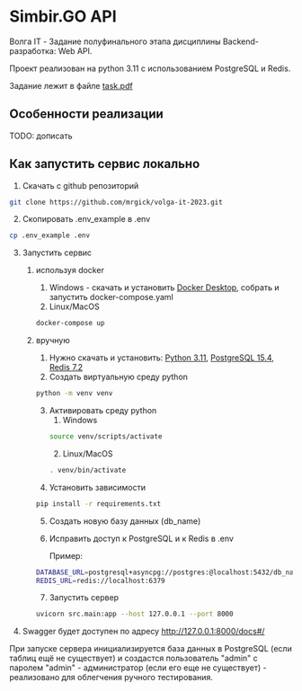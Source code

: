 # Simbir.GO API
Волга IT - Задание полуфинального этапа дисциплины Backend-разработка: Web API.

Проект реализован на python 3.11 с использованием PostgreSQL и Redis.

Задание лежит в файле [task.pdf](https://github.com/mrgick/volga-it-2023/blob/main/task.pdf)

## Особенности реализации
TODO: дописать

## Как запустить сервис локально
1. Скачать с github репозиторий
```bash
git clone https://github.com/mrgick/volga-it-2023.git
```
2. Скопировать .env_example в .env
```bash
cp .env_example .env
```
3. Запустить сервис

    1. используя docker

        1. Windows - скачать и установить [Docker Desktop](https://www.docker.com/products/docker-desktop/), собрать и запустить docker-compose.yaml
        2. Linux/MacOS
        ```bash
        docker-compose up
        ```

    2. вручную

        1. Нужно скачать и установить: [Python 3.11](https://www.python.org/downloads/), [PostgreSQL 15.4](https://www.postgresql.org/download/), [Redis 7.2](https://redis.io/docs/getting-started/installation/)
        2. Создать виртуальную среду python
        ```bash
        python -m venv venv
        ```
        3. Активировать среду python
           1. Windows
           ```bash
           source venv/scripts/activate
           ```
           2. Linux/MacOS
           ```bash
           . venv/bin/activate
           ```
        4. Установить зависимости
        ```bash
        pip install -r requirements.txt
        ```
        5. Создать новую базу данных (db_name)
        6. Исправить доступ к PostgreSQL и к Redis в .env

            Пример:
        ```bash
        DATABASE_URL=postgresql+asyncpg://postgres:@localhost:5432/db_name
        REDIS_URL=redis://localhost:6379
        ```
        7. Запустить сервер
        ```bash
        uvicorn src.main:app --host 127.0.0.1 --port 8000
        ```
4. Swagger будет доступен по адресу http://127.0.0.1:8000/docs#/

При запуске сервера инициализируется база данных в PostgreSQL (если таблиц ещё не существует) и создастся пользователь "admin" с паролем "admin" - администратор (если его еще не существует) - реализовано для облегчения ручного тестирования.

